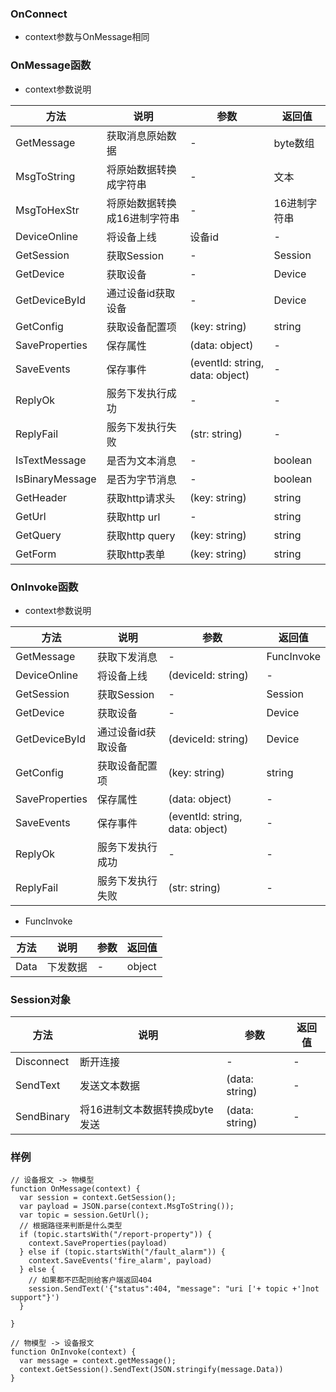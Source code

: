 ### OnConnect
- context参数与OnMessage相同

### OnMessage函数
- context参数说明

| 方法 | 说明 | 参数 | 返回值 |
| --- | --- | ---- | ---- |
| GetMessage | 获取消息原始数据 | - | byte数组 |
| MsgToString | 将原始数据转换成字符串 | - | 文本 |
| MsgToHexStr | 将原始数据转换成16进制字符串 | - | 16进制字符串 |
| DeviceOnline | 将设备上线 | 设备id | - |
| GetSession | 获取Session | - | Session |
| GetDevice | 获取设备 | - | Device |
| GetDeviceById | 通过设备id获取设备 | - | Device |
| GetConfig | 获取设备配置项 | (key: string) | string |
| SaveProperties | 保存属性 | (data: object) | - |
| SaveEvents | 保存事件 | (eventId: string, data: object) | - |
| ReplyOk | 服务下发执行成功 | - | - |
| ReplyFail | 服务下发执行失败 | (str: string) | - |
| IsTextMessage | 是否为文本消息 | - | boolean |
| IsBinaryMessage | 是否为字节消息 | - | boolean |
| GetHeader | 获取http请求头 | (key: string) | string |
| GetUrl | 获取http url | - | string |
| GetQuery | 获取http query | (key: string) | string |
| GetForm | 获取http表单 | (key: string) | string |

### OnInvoke函数
- context参数说明

| 方法 | 说明 | 参数 | 返回值 |
| --- | --- | ---- | ---- |
| GetMessage | 获取下发消息 | - | FuncInvoke |
| DeviceOnline | 将设备上线 | (deviceId: string) | - |
| GetSession | 获取Session | - | Session |
| GetDevice | 获取设备 | - | Device |
| GetDeviceById | 通过设备id获取设备 | (deviceId: string) | Device |
| GetConfig | 获取设备配置项 | (key: string) | string |
| SaveProperties | 保存属性 | (data: object) | - |
| SaveEvents | 保存事件 | (eventId: string, data: object) | - |
| ReplyOk | 服务下发执行成功 | - | - |
| ReplyFail | 服务下发执行失败 | (str: string) | - |

- FuncInvoke

| 方法 | 说明 | 参数 | 返回值 |
| --- | --- | ---- | ---- |
| Data | 下发数据 | - | object |

### Session对象

| 方法 | 说明 | 参数 | 返回值 |
| --- | --- | ---- | ---- |
| Disconnect | 断开连接 | - | - |
| SendText | 发送文本数据 | (data: string) | - |
| SendBinary | 将16进制文本数据转换成byte发送 | (data: string) | - |

### 样例
```
// 设备报文 -> 物模型
function OnMessage(context) {
  var session = context.GetSession();
  var payload = JSON.parse(context.MsgToString());
  var topic = session.GetUrl();
  // 根据路径来判断是什么类型
  if (topic.startsWith("/report-property")) {
    context.SaveProperties(payload)
  } else if (topic.startsWith("/fault_alarm")) {
    context.SaveEvents('fire_alarm', payload)
  } else {
    // 如果都不匹配则给客户端返回404
    session.SendText('{"status":404, "message": "uri ['+ topic +']not support"}')
  }

}

// 物模型 -> 设备报文
function OnInvoke(context) {
  var message = context.getMessage();
  context.GetSession().SendText(JSON.stringify(message.Data))
}
```